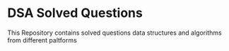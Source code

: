 # DSA Solved Questions
This Repository contains solved questions data structures and algorithms from different paltforms 
